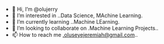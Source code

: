 - 👋 Hi, I’m @olujerry
- 👀 I’m interested in ..Data Science, MAchine Learning.
- 🌱 I’m currently learning ..Machine LEarning.
- 💞️ I’m looking to collaborate on .Machine Learning Projects..
- 📫 How to reach me .oluseyejeremiah@gmail.com..

<!---
olujerry/olujerry is a ✨ special ✨ repository because its `README.md` (this file) appears on your GitHub profile.
You can click the Preview link to take a look at your changes.
--->

